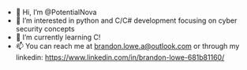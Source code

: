 - 👋 Hi, I’m @PotentialNova
- 👀 I’m interested in python and C/C# development focusing on cyber security concepts
- 🌱 I’m currently learning C!
- 📫 You can reach me at brandon.lowe.a@outlook.com or through my linkedin: https://www.linkedin.com/in/brandon-lowe-681b81160/

<!---
PotentialNova/PotentialNova is a ✨ special ✨ repository because its `README.md` (this file) appears on your GitHub profile.
You can click the Preview link to take a look at your changes.
--->
